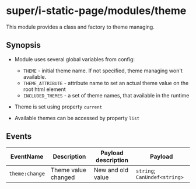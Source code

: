 # super/i-static-page/modules/theme

This module provides a class and factory to theme managing.

## Synopsis

* Module uses several global variables from config:
  * `THEME` - initial theme name. If not specified, theme managing won't available.
  * `THEME_ATTRIBUTE` - attribute name to set an actual theme value on the root html element
  * `INCLUDED_THEMES` - a set of theme names, that available in the runtime

* Theme is set using property `current`

* Available themes can be accessed by property `list`

## Events

| EventName      | Description            | Payload description | Payload                      |
| -------------- | ---------------------- | ------------------- | ---------------------------- |
| `theme:change` | Theme value changed    | New and old value   | `string`; `CanUndef<string>` |

